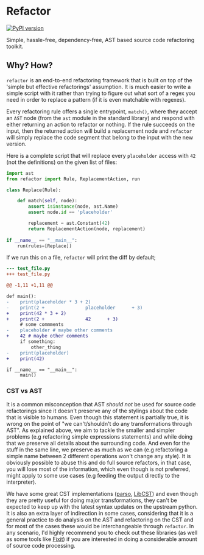 # Refactor

[![PyPI version](https://badge.fury.io/py/refactor.svg)](https://badge.fury.io/py/refactor)

Simple, hassle-free, dependency-free, AST based source code refactoring
toolkit.

## Why? How?

`refactor` is an end-to-end refactoring framework that is built on top
of the 'simple but effective refactorings' assumption. It is much easier
to write a simple script with it rather than trying to figure out what
sort of a regex you need in order to replace a pattern (if it is even
matchable with regexes).

Every refactoring rule offers a single entrypoint, `match()`, where they
accept an `AST` node (from the `ast` module in the standard library) and
respond with either returning an action to refactor or nothing. If the
rule succeeds on the input, then the returned action will build a
replacement node and `refactor` will simply replace the code segment
that belong to the input with the new version.

Here is a complete script that will replace every `placeholder` access
with `42` (not the definitions) on the given list of files:

```py
import ast
from refactor import Rule, ReplacementAction, run

class Replace(Rule):

    def match(self, node):
        assert isinstance(node, ast.Name)
        assert node.id == 'placeholder'

        replacement = ast.Constant(42)
        return ReplacementAction(node, replacement)
        
if __name__ == "__main__":
    run(rules=[Replace])
```

If we run this on a file, `refactor` will print the diff by default;

```diff
--- test_file.py
+++ test_file.py

@@ -1,11 +1,11 @@

def main():
-    print(placeholder * 3 + 2)
-    print(2 +               placeholder      + 3)
+    print(42 * 3 + 2)
+    print(2 +               42      + 3)
     # some commments
-    placeholder # maybe other comments
+    42 # maybe other comments
     if something:
         other_thing
-    print(placeholder)
+    print(42)

if __name__ == "__main__":
     main()
```

### CST vs AST

It is a common misconception that AST *should not* be used for source code refactorings since
it doesn't preserve any of the stylings about the code that is visible to humans. Even though
this statement is partially true, it is wrong on the point of "we can't/shouldn't do any transformations
through AST". As explained above, we aim to tackle the smaller and simpler problems (e.g refactoring
simple expressions statements) and while doing that we preserve all details about the surrounding code. And
even for the stuff in the same line, we preserve as much as we can (e.g refactoring a simple name between 2 different
operations won't change any style). It is obviously possible to abuse this and do full source refactors, in that case,
you will lose most of the information, which even though is not preferred, might apply to some use cases (e.g
feeding the output directly to the interpreter).

We have some great CST implementations ([parso](https://github.com/davidhalter/parso),
[LibCST](https://github.com/Instagram/LibCST)) and even though they are pretty useful for
doing major transformations, they can't be expected to keep up with the latest syntax updates
on the upstream python. It is also an extra layer of indirection in some cases, considering that
it is a general practice to do analysis on the AST and refactoring on the CST and for most of the
cases these would be interchangeable through `refactor`. In any scenario, I'd highly recommend you
to check out these libraries (as well as some tools like [Fixit](https://github.com/Instagram/Fixit))
if you are interested in doing a considerable amount of source code processing.
